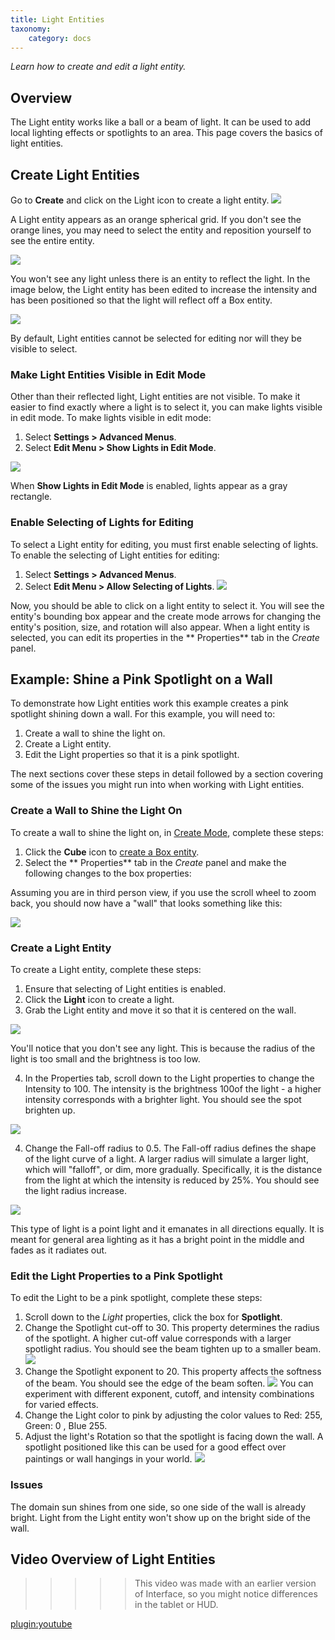 ```yaml
---
title: Light Entities 
taxonomy:
    category: docs
---
```


*Learn how to create and edit a light entity.*

## Overview

The Light entity works like a ball or a beam of light. It can be used to add local lighting effects or spotlights to an area. This page covers the basics of light entities.

## Create Light Entities

Go to **Create** and click on the Light icon to create a light entity.
![](create-button-open.PNG)

A Light entity appears as an orange spherical grid. If you don't see the orange lines, you may need to select the entity and reposition yourself to see the entire entity.

![](light-entity.PNG)

You won't see any light unless there is an entity to reflect the light. In the image below, the Light entity has been edited to increase the intensity and has been positioned so that the light will reflect off a Box entity.

![](\light-entity2)

By default, Light entities cannot be selected for editing nor will they be visible to select.

### Make Light Entities Visible in Edit Mode

Other than their reflected light, Light entities are not visible. To make it easier to find exactly where a light is to select it, you can make lights visible in edit mode. To make lights visible in edit mode:

1. Select **Settings > Advanced Menus**.
2. Select **Edit Menu > Show Lights in Edit Mode**.

![](edit-show-light.PNG)

When **Show Lights in Edit Mode** is enabled, lights appear as a gray rectangle.

### Enable Selecting of Lights for Editing

To select a Light entity for editing, you must first enable selecting of lights. To enable the selecting of Light entities for editing:

1. Select **Settings > Advanced Menus**.
2. Select **Edit Menu > Allow Selecting of Lights**.
  ![](edit-light-select.PNG)

Now, you should be able to click on a light entity to select it. You will see the entity's bounding box appear and the create mode arrows for changing the entity's position, size, and rotation will also appear. When a light entity is selected, you can edit its properties in the ** Properties** tab in the *Create* panel.


## Example: Shine a Pink Spotlight on a Wall

To demonstrate how Light entities work this example creates a pink spotlight shining down a wall. For this example, you will need to:

1. Create a wall to shine the light on.
2. Create a Light entity.
3. Edit the Light properties so that it is a pink spotlight.

The next sections cover these steps in detail followed by a section covering some of the issues you might run into when working with Light entities.

### Create a Wall to Shine the Light On

To create a wall to shine the light on, in [Create Mode](../create-mode), complete these steps:

1. Click the **Cube** icon to [create a Box entity](../box-and-sphere-entities).
2. Select the ** Properties** tab in the *Create* panel and make the following changes to the box properties:

Assuming you are in third person view, if you use the scroll wheel to zoom back, you should now have a "wall" that looks something like this:

![](wall.PNG)


### Create a Light Entity

To create a Light entity, complete these steps:

1. Ensure that selecting of Light entities is enabled.
2. Click the **Light** icon to create a light.
3. Grab the Light entity and move it so that it is centered on the wall.

![](light-on-wall.PNG)

You'll notice that you don't see any light. This is because the radius of the light is too small and the brightness is too low.

4. In the Properties tab, scroll down to the Light properties to change the Intensity to 100. The intensity is the brightness 100of the light - a higher intensity corresponds with a brighter light. You should see the spot brighten up.

![](light-int.PNG)

4. Change the Fall-off radius to 0.5. The Fall-off radius defines the shape of the light curve of a light. A larger radius will simulate a larger light, which will "falloff", or dim, more gradually. Specifically, it is the distance from the light at which the intensity is reduced by 25%. You should see the light radius increase.

![](light-fall-off.PNG)

This type of light is a point light and it emanates in all directions equally. It is meant for general area lighting as it has a bright point in the middle and fades as it radiates out.

### Edit the Light Properties to a Pink Spotlight

To edit the Light to be a pink spotlight, complete these steps:

1. Scroll down to the *Light* properties, click the box for **Spotlight**.
2. Change the Spotlight cut-off to 30. This property determines the radius of the spotlight. A higher cut-off value corresponds with a larger spotlight radius. You should see the beam tighten up to a smaller beam.
  ![](spotlight-cut-off.PNG)
3. Change the Spotlight exponent to 20. This property affects the softness of the beam. You should see the edge of the beam soften.
  ![](spotlight-exp.PNG)
  You can experiment with different exponent, cutoff, and intensity combinations for varied effects.
4. Change the Light color to pink by adjusting the color values to Red: 255, Green: 0 , Blue 255.
5. Adjust the light's Rotation so that the spotlight is facing down the wall. A spotlight positioned like this can be used for a good effect over paintings or wall hangings in your world.
  ![](pink-light.PNG)

### Issues

The domain sun shines from one side, so one side of the wall is already bright. Light from the Light entity won't show up on the bright side of the wall.

## Video Overview of Light Entities

> > > > > This video was made with an earlier version of Interface, so you might notice differences in the tablet or HUD. 

[plugin:youtube](https://www.youtube.com/watch?v=by1nsM9f-QI)